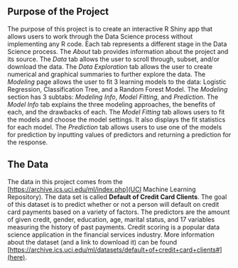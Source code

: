## Purpose of the Project

The purpose of this project is to create an interactive R Shiny app that allows users to work through the Data Science process without implementing any R code. Each tab represents a different stage in the Data Science process. The *About* tab provides information about the project and its source. The *Data* tab allows the user to scroll through, subset, and/or download the data. The *Data Exploration* tab allows the user to create numerical and graphical summaries to further explore the data. The *Modeling* page allows the user to fit 3 learning models to the data: Logistic Regression, Classification Tree, and a Random Forest Model. The *Modeling* section has 3 subtabs: *Modeling Info*, *Model Fitting*, and *Prediction*. The *Model Info* tab explains the three modeling approaches, the benefits of each, and the drawbacks of each. The *Model Fitting* tab allows users to fit the models and choose the model settings. It also displays the fit statistics for each model. The *Prediction* tab allows users to use one of the models for prediction by inputting values of predictors and returning a prediction for the response. 

## The Data

The data in this project comes from the [https://archive.ics.uci.edu/ml/index.php](UCI Machine Learning Repository). The data set is called **Default of Credit Card Clients**. The goal of this dataset is to predict whether or not a person will default on credit card payments based on a variety of factors. The predictors are the amount of given credit, gender, education, age, marital status, and 17 variables measuring the history of past payments. Credit scoring is a popular data science application in the financial services industry. More information about the dataset (and a link to download it) can be found [https://archive.ics.uci.edu/ml/datasets/default+of+credit+card+clients#](here).
